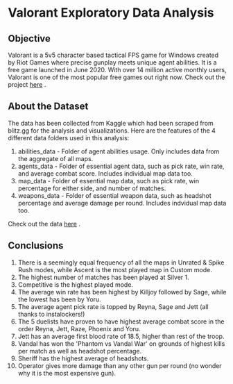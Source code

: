 # Valorant Exploratory Data Analysis

## Objective

Valorant is a 5v5 character based tactical FPS game for Windows created by Riot Games where precise gunplay meets unique agent abilities. It is a free game launched in June 2020. With over 14 million active monthly users, Valorant is one of the most popular free games out right now. 
Check out the project [here](https://github.com/RashmitaC/Valorant-Exploratory-Data-Analysis/blob/main/Valorant-Exploratory-Data-Analysis.ipynb) .

## About the Dataset

The data has been collected from Kaggle which had been scraped from <a>blitz.gg</a> for the analysis and visualizations. Here are the features of the 4 different data folders used in this analysis:

1. abilities_data - Folder of agent abilities usage. Only includes data from the aggregate of all maps.
2. agents_data - Folder of essential agent data, such as pick rate, win rate, and average combat score. Includes individual map data too.
3. map_data - Folder of essential map data, such as pick rate, win percentage for either side, and number of matches.
4. weapons_data - Folder of essential weapon data, such as headshot percentage and average damage per round. Includes indvidual map data too.

Check out the data [here](https://github.com/RashmitaC/Valorant-Exploratory-Data-Analysis/tree/main/Data) .

## Conclusions

1. There is a seemingly equal frequency of all the maps in Unrated & Spike Rush modes, while Ascent is the most played map in Custom mode.
2. The highest number of matches has been played at Silver 1.
3. Competitive is the highest played mode.
4. The average win rate has been highest by Killjoy followed by Sage, while the lowest has been by Yoru.
5. The average agent pick rate is topped by Reyna, Sage and Jett (all thanks to instalockers!)
6.  The 5 duelists have proven to have highest average combat score in the order Reyna, Jett, Raze, Phoenix and Yoru.
7. Jett has an average first blood rate of 18.5, higher than rest of the troop.
8. Vandal has won the 'Phantom vs Vandal War' on grounds of highest kills per match as well as headshot percentage.
9. Sheriff has the highest average of headshots.
10. Operator gives more damage than any other gun per round (no wonder why it is the most expensive gun).
